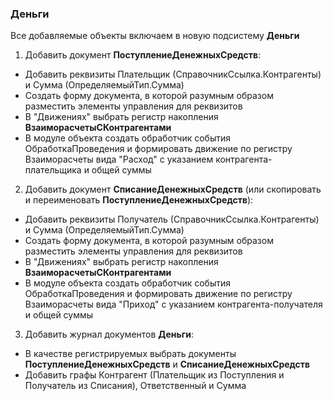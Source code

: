 ### Деньги

Все добавляемые объекты включаем в новую подсистему **Деньги**

1. Добавить документ **ПоступлениеДенежныхСредств**:
  * Добавить реквизиты Плательщик (СправочникСсылка.Контрагенты) и Сумма (ОпределяемыйТип.Сумма)
  * Создать форму документа, в которой разумным образом разместить элементы управления для реквизитов
  * В "Движениях" выбрать регистр накопления **ВзаиморасчетыСКонтрагентами**
  * В модуле объекта создать обработчик события ОбработкаПроведения и формировать движение по регистру Взаиморасчеты вида "Расход" с указанием контрагента-плательщика и общей суммы

2. Добавить документ **СписаниеДенежныхСредств** (или скопировать и переименовать **ПоступлениеДенежныхСредств**):
  * Добавить реквизиты Получатель (СправочникСсылка.Контрагенты) и Сумма (ОпределяемыйТип.Сумма)
  * Создать форму документа, в которой разумным образом разместить элементы управления для реквизитов
  * В "Движениях" выбрать регистр накопления **ВзаиморасчетыСКонтрагентами**
  * В модуле объекта создать обработчик события ОбработкаПроведения и формировать движение по регистру Взаиморасчеты вида "Приход" с указанием контрагента-получателя и общей суммы

3. Добавить журнал документов **Деньги**:
  * В качестве регистрируемых выбрать документы **ПоступлениеДенежныхСредств** и **СписаниеДенежныхСредств**
  * Добавить графы Контрагент (Плательщик из Поступления и Получатель из Списания), Ответственный и Сумма
